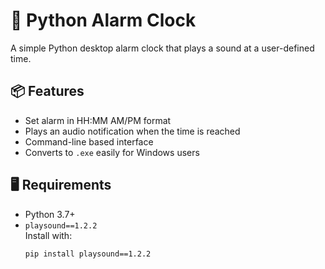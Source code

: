 # 🔔 Python Alarm Clock

A simple Python desktop alarm clock that plays a sound at a user-defined time.

## 📦 Features
- Set alarm in HH:MM AM/PM format
- Plays an audio notification when the time is reached
- Command-line based interface
- Converts to `.exe` easily for Windows users

## 🖥️ Requirements

- Python 3.7+
- `playsound==1.2.2`  
  Install with:
  ```bash
  pip install playsound==1.2.2

